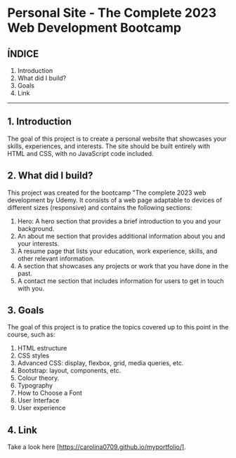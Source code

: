 # Personal Site - The Complete 2023 Web Development Bootcamp

## ÍNDICE

1. Introduction 
2. What did I build?
3. Goals
4. Link

****

## 1. Introduction
The goal of this project is to create a personal website that showcases your skills, experiences, and interests. The site should be built entirely with HTML and CSS, with no JavaScript code included.

## 2. What did I build?
This project was created for the bootcamp "The complete 2023 web development by Udemy. It consists of a web page adaptable to devices of different sizes (responsive) and contains the following sections: 

1. Hero: A hero section that provides a brief introduction to you and your background.
2. An about me section that provides additional information about you and your interests.
3. A resume page that lists your education, work experience, skills, and other relevant information.
4. A section that showcases any projects or work that you have done in the past.
5. A contact me section that includes information for users to get in touch with you.

## 3. Goals
The goal of this project is to pratice the topics covered up to this point in the course, such as: 
1. HTML estructure
2. CSS styles
3. Advanced CSS: display, flexbox, grid, media queries, etc.
4. Bootstrap: layout, components, etc.
5. Colour theory.
6. Typography
7. How to Choose a Font
8. User Interface
9. User experience

## 4. Link
Take a look here [https://carolina0709.github.io/myportfolio/].
